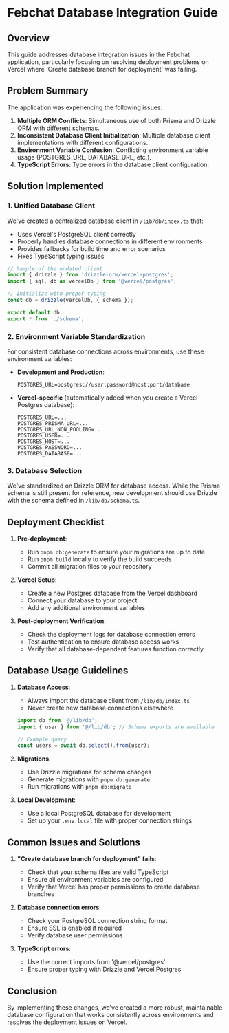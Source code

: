 # Febchat Database Integration Guide

## Overview

This guide addresses database integration issues in the Febchat application, particularly focusing on resolving deployment problems on Vercel where 'Create database branch for deployment' was failing.

## Problem Summary

The application was experiencing the following issues:

1. **Multiple ORM Conflicts**: Simultaneous use of both Prisma and Drizzle ORM with different schemas.
2. **Inconsistent Database Client Initialization**: Multiple database client implementations with different configurations.
3. **Environment Variable Confusion**: Conflicting environment variable usage (POSTGRES_URL, DATABASE_URL, etc.).
4. **TypeScript Errors**: Type errors in the database client configuration.

## Solution Implemented

### 1. Unified Database Client

We've created a centralized database client in `/lib/db/index.ts` that:

- Uses Vercel's PostgreSQL client correctly
- Properly handles database connections in different environments
- Provides fallbacks for build time and error scenarios
- Fixes TypeScript typing issues

```typescript
// Sample of the updated client
import { drizzle } from 'drizzle-orm/vercel-postgres';
import { sql, db as vercelDb } from '@vercel/postgres';

// Initialize with proper typing
const db = drizzle(vercelDb, { schema });

export default db;
export * from './schema';
```

### 2. Environment Variable Standardization

For consistent database connections across environments, use these environment variables:

- **Development and Production**:

  ```
  POSTGRES_URL=postgres://user:password@host:port/database
  ```

- **Vercel-specific** (automatically added when you create a Vercel Postgres database):
  ```
  POSTGRES_URL=...
  POSTGRES_PRISMA_URL=...
  POSTGRES_URL_NON_POOLING=...
  POSTGRES_USER=...
  POSTGRES_HOST=...
  POSTGRES_PASSWORD=...
  POSTGRES_DATABASE=...
  ```

### 3. Database Selection

We've standardized on Drizzle ORM for database access. While the Prisma schema is still present for reference, new development should use Drizzle with the schema defined in `/lib/db/schema.ts`.

## Deployment Checklist

1. **Pre-deployment**:

   - Run `pnpm db:generate` to ensure your migrations are up to date
   - Run `pnpm build` locally to verify the build succeeds
   - Commit all migration files to your repository

2. **Vercel Setup**:

   - Create a new Postgres database from the Vercel dashboard
   - Connect your database to your project
   - Add any additional environment variables

3. **Post-deployment Verification**:
   - Check the deployment logs for database connection errors
   - Test authentication to ensure database access works
   - Verify that all database-dependent features function correctly

## Database Usage Guidelines

1. **Database Access**:

   - Always import the database client from `/lib/db/index.ts`
   - Never create new database connections elsewhere

   ```typescript
   import db from '@/lib/db';
   import { user } from '@/lib/db'; // Schema exports are available

   // Example query
   const users = await db.select().from(user);
   ```

2. **Migrations**:

   - Use Drizzle migrations for schema changes
   - Generate migrations with `pnpm db:generate`
   - Run migrations with `pnpm db:migrate`

3. **Local Development**:
   - Use a local PostgreSQL database for development
   - Set up your `.env.local` file with proper connection strings

## Common Issues and Solutions

1. **"Create database branch for deployment" fails**:

   - Check that your schema files are valid TypeScript
   - Ensure all environment variables are configured
   - Verify that Vercel has proper permissions to create database branches

2. **Database connection errors**:

   - Check your PostgreSQL connection string format
   - Ensure SSL is enabled if required
   - Verify database user permissions

3. **TypeScript errors**:
   - Use the correct imports from '@vercel/postgres'
   - Ensure proper typing with Drizzle and Vercel Postgres

## Conclusion

By implementing these changes, we've created a more robust, maintainable database configuration that works consistently across environments and resolves the deployment issues on Vercel.
